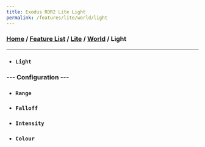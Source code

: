```yaml
---
title: Exodus RDR2 Lite Light
permalink: /features/lite/world/light
---
```

### [Home](/) / [Feature List](/features) / [Lite](/features/lite) / [World](/features/lite/world) / Light
---
- ### `Light`
### --- Configuration ---
- ### `Range`
- ### `Falloff`
- ### `Intensity`
- ### `Colour`
